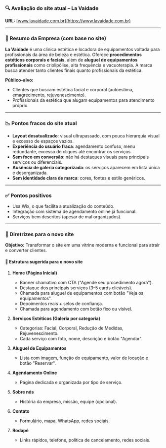 ### 🔍 Avaliação do site atual – **La Vaidade**

**URL:** [www.lavaidade.com.br](https://www.lavaidade.com.br)

---

### 🧾 **Resumo da Empresa (com base no site)**

**La Vaidade** é uma clínica estética e locadora de equipamentos voltada para profissionais da área de beleza e estética. Oferece **procedimentos estéticos corporais e faciais**, além de **aluguel de equipamentos profissionais** como criolipólise, alta frequência e vacuoterapia. A marca busca atender tanto clientes finais quanto profissionais da estética.

**Público-alvo:**

* Clientes que buscam estética facial e corporal (autoestima, emagrecimento, rejuvenescimento).
* Profissionais da estética que alugam equipamentos para atendimento próprio.

---

### 📉 Pontos fracos do site atual

* **Layout desatualizado**: visual ultrapassado, com pouca hierarquia visual e excesso de espaços vazios.
* **Experiência do usuário fraca**: agendamento confuso, menu redundante, excesso de cliques até encontrar os serviços.
* **Sem foco em conversão**: não há destaques visuais para principais serviços ou diferenciais.
* **Ausência de galeria categorizada**: os serviços aparecem em lista única e desorganizada.
* **Sem identidade clara de marca**: cores, fontes e estilo genéricos.

---

### ✅ Pontos positivos

* Usa Wix, o que facilita a atualização do conteúdo.
* Integração com sistema de agendamento online já funcional.
* Serviços bem descritos (apesar de mal organizados).

---

### 🧭 Diretrizes para o novo site

**Objetivo:** Transformar o site em uma vitrine moderna e funcional para atrair e converter clientes.

#### 🧩 Estrutura sugerida para o novo site

1. **Home (Página Inicial)**

   * Banner chamativo com CTA ("Agende seu procedimento agora").
   * Destaque dos principais serviços (3–5 cards clicáveis).
   * Chamada para aluguel de equipamentos com botão "Veja os equipamentos".
   * Depoimentos reais + selos de confiança.
   * Chamada para agendamento com botão fixo ou visível.

2. **Serviços Estéticos (Galeria por categoria)**

   * Categorias: Facial, Corporal, Redução de Medidas, Rejuvenescimento.
   * Cada serviço com foto, nome, descrição e botão "Agendar".

3. **Aluguel de Equipamentos**

   * Lista com imagem, função do equipamento, valor de locação e botão "Reservar".

4. **Agendamento Online**

   * Página dedicada e organizada por tipo de serviço.

5. **Sobre nós**

   * História da empresa, missão, equipe (opcional).

6. **Contato**

   * Formulário, mapa, WhatsApp, redes sociais.

7. **Rodapé**

   * Links rápidos, telefone, política de cancelamento, redes sociais.

